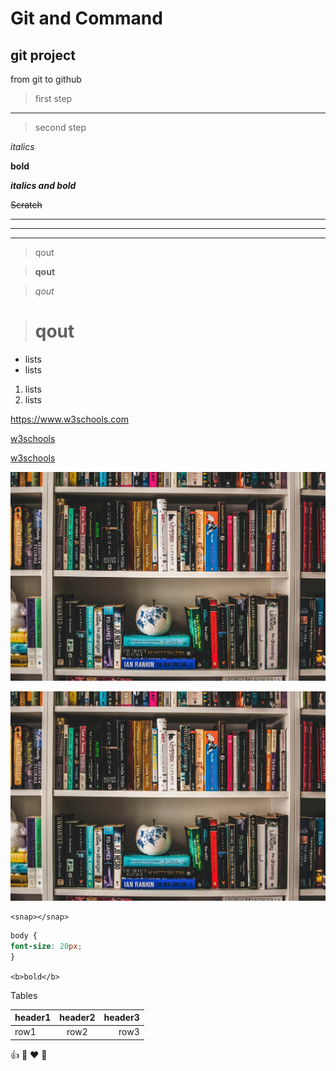 # Git and Command

## git project

from git to github

> first step
---
> second step

*italics*

**bold**

**_italics and bold_**

~~Scratch~~

---
***
___

<!--commnet-->

> qout

> **qout**

> *qout*

> # qout

- lists
- lists

1. lists
2. lists

<https://www.w3schools.com>

[w3schools](https://www.w3schools.com)

[1]:https://www.w3schools.com
[w3schools][1]

![image](./image/2.jpeg)

[book]:./image/2.jpeg
![image][book]

    <snap></snap>

```CSS
body {
font-size: 20px;
}
```

`<b>bold</b>`

<p>Tables</p>

| header1|header2|header3|
|-------|:------:|------:|
|row1    |row2   |row3   |

:+1:
:dash:
:heart:
:100:


